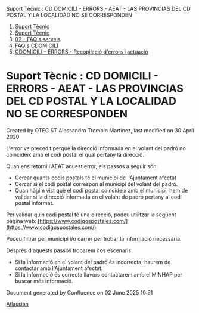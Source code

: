 Suport Tècnic : CD DOMICILI - ERRORS - AEAT - LAS PROVINCIAS DEL CD POSTAL Y LA LOCALIDAD NO SE CORRESPONDEN  

1.  [Suport Tècnic](index.md)
2.  [Suport Tècnic](13893782.md)
3.  [02 - FAQ's serveis](26313393.md)
4.  [FAQ's CDOMICILI](28705548.md)
5.  [CDOMICILI - ERRORS - Recopilació d'errors i actuació](36340023.md)

Suport Tècnic : CD DOMICILI - ERRORS - AEAT - LAS PROVINCIAS DEL CD POSTAL Y LA LOCALIDAD NO SE CORRESPONDEN
============================================================================================================

Created by OTEC ST Alessandro Trombin Martinez, last modified on 30 April 2020

L'error ve precedit perquè la direcció informada en el volant del padró no coincideix amb el codi postal el qual pertany la direcció.

Quan ens retorni l'AEAT aquest error, els passos a seguir són:

*   Cercar quants codis postals té el municipi de l'Ajuntament afectat
*   Cercar si el codi postal correspon al municipi del volant del padró.
*   Quan hàgim vist què el codi postal coincideix amb el municipi, hem de validar si la direcció informada en el volant de padró pertany al codi postal informat.  
      
    

Per validar quin codi postal té una direcció, podeu utilitzar la següent pàgina web: [https://www.codigospostales.com/](https://www.codigospostales.com/)  
  
Podeu filtrar per municipi i/o carrer per trobar la informació necessària.

Després d'aquests passos trobarem dos escenaris:

*   Si la informació en el volant del padró és incorrecta, haurem de contactar amb l'Ajuntament afectat.
*   Si la informació és correcta llavors contactarem amb el MINHAP per buscar més informació.

Document generated by Confluence on 02 June 2025 10:51

[Atlassian](http://www.atlassian.com/)